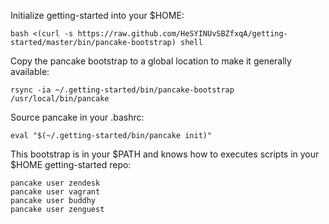 Initialize getting-started into your $HOME:

    bash <(curl -s https://raw.github.com/HeSYINUvSBZfxqA/getting-started/master/bin/pancake-bootstrap) shell

Copy the pancake bootstrap to a global location to make it generally
available:

    rsync -ia ~/.getting-started/bin/pancake-bootstrap /usr/local/bin/pancake

Source pancake in your .bashrc:

    eval "$(~/.getting-started/bin/pancake init)" 
    
This bootstrap is in your $PATH and knows how to executes scripts in
your $HOME getting-started repo:

    pancake user zendesk
    pancake user vagrant
    pancake user buddhy
    pancake user zenguest
